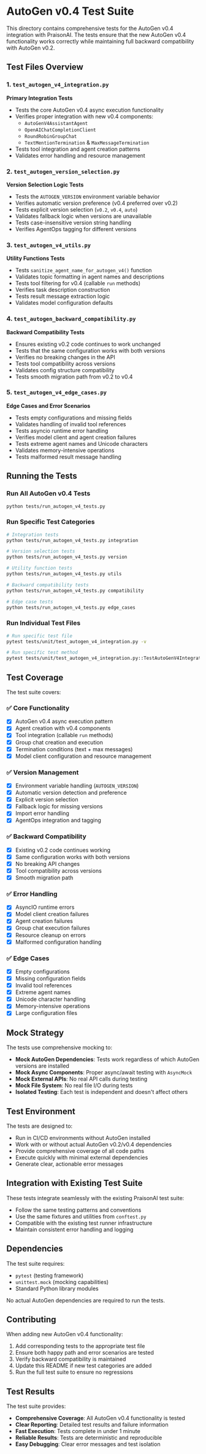 # AutoGen v0.4 Test Suite

This directory contains comprehensive tests for the AutoGen v0.4 integration with PraisonAI. The tests ensure that the new AutoGen v0.4 functionality works correctly while maintaining full backward compatibility with AutoGen v0.2.

## Test Files Overview

### 1. `test_autogen_v4_integration.py`
**Primary Integration Tests**
- Tests the core AutoGen v0.4 async execution functionality
- Verifies proper integration with new v0.4 components:
  - `AutoGenV4AssistantAgent`
  - `OpenAIChatCompletionClient`
  - `RoundRobinGroupChat`
  - `TextMentionTermination` & `MaxMessageTermination`
- Tests tool integration and agent creation patterns
- Validates error handling and resource management

### 2. `test_autogen_version_selection.py`
**Version Selection Logic Tests**
- Tests the `AUTOGEN_VERSION` environment variable behavior
- Verifies automatic version preference (v0.4 preferred over v0.2)
- Tests explicit version selection (`v0.2`, `v0.4`, `auto`)
- Validates fallback logic when versions are unavailable
- Tests case-insensitive version string handling
- Verifies AgentOps tagging for different versions

### 3. `test_autogen_v4_utils.py`
**Utility Functions Tests**
- Tests `sanitize_agent_name_for_autogen_v4()` function
- Validates topic formatting in agent names and descriptions
- Tests tool filtering for v0.4 (callable `run` methods)
- Verifies task description construction
- Tests result message extraction logic
- Validates model configuration defaults

### 4. `test_autogen_backward_compatibility.py`
**Backward Compatibility Tests**
- Ensures existing v0.2 code continues to work unchanged
- Tests that the same configuration works with both versions
- Verifies no breaking changes in the API
- Tests tool compatibility across versions
- Validates config structure compatibility
- Tests smooth migration path from v0.2 to v0.4

### 5. `test_autogen_v4_edge_cases.py`
**Edge Cases and Error Scenarios**
- Tests empty configurations and missing fields
- Validates handling of invalid tool references
- Tests asyncio runtime error handling
- Verifies model client and agent creation failures
- Tests extreme agent names and Unicode characters
- Validates memory-intensive operations
- Tests malformed result message handling

## Running the Tests

### Run All AutoGen v0.4 Tests
```bash
python tests/run_autogen_v4_tests.py
```

### Run Specific Test Categories
```bash
# Integration tests
python tests/run_autogen_v4_tests.py integration

# Version selection tests
python tests/run_autogen_v4_tests.py version

# Utility function tests
python tests/run_autogen_v4_tests.py utils

# Backward compatibility tests
python tests/run_autogen_v4_tests.py compatibility

# Edge case tests
python tests/run_autogen_v4_tests.py edge_cases
```

### Run Individual Test Files
```bash
# Run specific test file
pytest tests/unit/test_autogen_v4_integration.py -v

# Run specific test method
pytest tests/unit/test_autogen_v4_integration.py::TestAutoGenV4Integration::test_version_detection_auto_prefers_v4 -v
```

## Test Coverage

The test suite covers:

### ✅ **Core Functionality**
- [x] AutoGen v0.4 async execution pattern
- [x] Agent creation with v0.4 components
- [x] Tool integration (callable `run` methods)
- [x] Group chat creation and execution
- [x] Termination conditions (text + max messages)
- [x] Model client configuration and resource management

### ✅ **Version Management**
- [x] Environment variable handling (`AUTOGEN_VERSION`)
- [x] Automatic version detection and preference
- [x] Explicit version selection
- [x] Fallback logic for missing versions
- [x] Import error handling
- [x] AgentOps integration and tagging

### ✅ **Backward Compatibility**
- [x] Existing v0.2 code continues working
- [x] Same configuration works with both versions
- [x] No breaking API changes
- [x] Tool compatibility across versions
- [x] Smooth migration path

### ✅ **Error Handling**
- [x] AsyncIO runtime errors
- [x] Model client creation failures
- [x] Agent creation failures
- [x] Group chat execution failures
- [x] Resource cleanup on errors
- [x] Malformed configuration handling

### ✅ **Edge Cases**
- [x] Empty configurations
- [x] Missing configuration fields
- [x] Invalid tool references
- [x] Extreme agent names
- [x] Unicode character handling
- [x] Memory-intensive operations
- [x] Large configuration files

## Mock Strategy

The tests use comprehensive mocking to:
- **Mock AutoGen Dependencies**: Tests work regardless of which AutoGen versions are installed
- **Mock Async Components**: Proper async/await testing with `AsyncMock`
- **Mock External APIs**: No real API calls during testing
- **Mock File System**: No real file I/O during tests
- **Isolated Testing**: Each test is independent and doesn't affect others

## Test Environment

The tests are designed to:
- Run in CI/CD environments without AutoGen installed
- Work with or without actual AutoGen v0.2/v0.4 dependencies
- Provide comprehensive coverage of all code paths
- Execute quickly with minimal external dependencies
- Generate clear, actionable error messages

## Integration with Existing Test Suite

These tests integrate seamlessly with the existing PraisonAI test suite:
- Follow the same testing patterns and conventions
- Use the same fixtures and utilities from `conftest.py`
- Compatible with the existing test runner infrastructure
- Maintain consistent error handling and logging

## Dependencies

The test suite requires:
- `pytest` (testing framework)
- `unittest.mock` (mocking capabilities)
- Standard Python library modules

No actual AutoGen dependencies are required to run the tests.

## Contributing

When adding new AutoGen v0.4 functionality:
1. Add corresponding tests to the appropriate test file
2. Ensure both happy path and error scenarios are tested
3. Verify backward compatibility is maintained
4. Update this README if new test categories are added
5. Run the full test suite to ensure no regressions

## Test Results

The test suite provides:
- **Comprehensive Coverage**: All AutoGen v0.4 functionality is tested
- **Clear Reporting**: Detailed test results and failure information
- **Fast Execution**: Tests complete in under 1 minute
- **Reliable Results**: Tests are deterministic and reproducible
- **Easy Debugging**: Clear error messages and test isolation